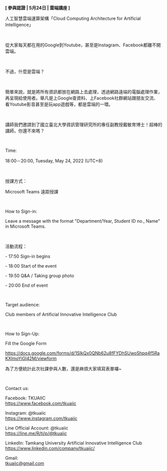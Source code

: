 **[ 參與認證 | 5月24日 | 雲端講座 ]**

人工智慧雲端運算架構「Cloud Computing Architecture for Artificial Intelligence」

&nbsp;

從大家每天都在用的Google到Youtube，甚至是Instagram、Facebook都離不開雲端。

&nbsp;

不過，什麼是雲端？

&nbsp;

簡單來說，就是將所有資訊都放在網路上去處理，透過網路遠端的電腦處理作業，再呈現給使用者。舉凡是上Google查資料、上Facebook社群網站跟朋友交流、看Youtube影音甚至是玩app遊戲等，都是雲端的一環。

&nbsp;

講師我們邀請到了國立臺北大學資訊管理研究所的專任副教授戴敏育博士！超棒的講師，你還不來嗎？

&nbsp;

Time:

18:00－20:00, Tuesday, May 24, 2022 (UTC+8)

&nbsp;

授課方式：

Microsoft Teams 遠距授課

&nbsp;

How to Sign-in:

Leave a message with the format "Department/Year, Student ID no., Name" in Microsoft Teams.

&nbsp;

活動流程：

\- 17:50 Sign-in begins

\- 18:00 Start of the event

\- 19:50 Q&A / Taking group photo

\- 20:00 End of event

&nbsp;

Target audience:

Club members of Artificial Innovative Intelligence Club

&nbsp;

How to Sign-Up:

Fill the Google Form

https://docs.google.com/forms/d/1SIkQx0QNb62u8fFYDhSUwoShpq4f5RaKXlmoYiGl42M/viewform

為了方便統計此次社課參與人數，還是麻煩大家填寫表單囉~

&nbsp;

Contact us:

Facebook: TKUAIIC <br />https://www.facebook.com/tkuaiic

Instagram: @tkuaiic <br />https://www.instagram.com/tkuaiic

Line Official Account: @tkuaiic <br />https://line.me/R/ti/p/@tkuaiic

LinkedIn: Tamkang University Artificial Innovative Intelligence Club <br />https://www.linkedin.com/company/tkuaiic/

Gmail: <br />tkuaiic@gmail.com

